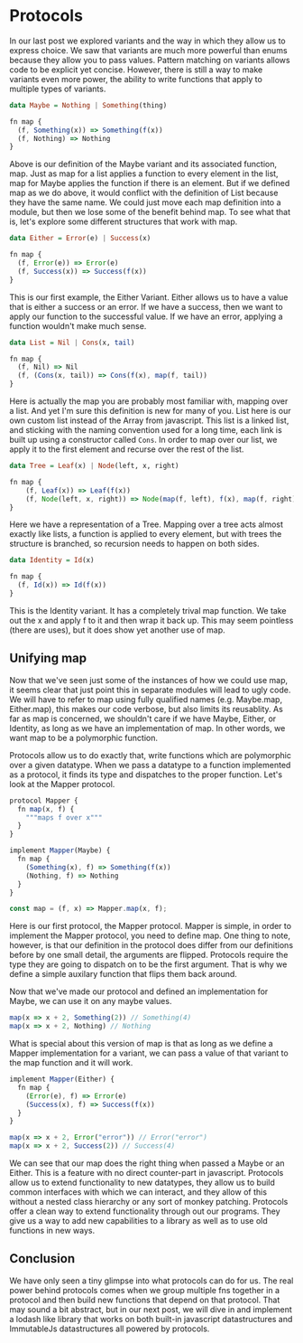 # Protocols

In our last post we explored variants and the way in which they allow us to express choice. We saw that variants are much more powerful than enums because they allow you to pass values. Pattern matching on variants allows code to be explicit yet concise. However, there is still a way to make variants even more power, the ability to write functions that apply to multiple types of variants.

```haskell
data Maybe = Nothing | Something(thing)
```

```javascript
fn map {
  (f, Something(x)) => Something(f(x))
  (f, Nothing) => Nothing
}
```

Above is our definition of the Maybe variant and its associated function, map. Just as map for a list applies a function to every element in the list, map for Maybe applies the function if there is an element. But if we defined map as we do above, it would conflict with the definition of List because they have the same name. We could just move each map definition into a module, but then we lose some of the benefit behind map. To see what that is, let's explore some different structures that work with map.

```haskell
data Either = Error(e) | Success(x)
```

```javascript
fn map {
  (f, Error(e)) => Error(e)
  (f, Success(x)) => Success(f(x))
}
```

This is our first example, the Either Variant. Either allows us to have a value that is either a success or an error. If we have a success, then we want to apply our function to the successful value. If we have an error, applying a function wouldn't make much sense.

```Haskell
data List = Nil | Cons(x, tail)
```

```javascript
fn map {
  (f, Nil) => Nil
  (f, (Cons(x, tail)) => Cons(f(x), map(f, tail))
}
```

Here is actually the map you are probably most familiar with, mapping over a list. And yet I'm sure this definition is new for many of you. List here is our own custom list instead of the Array from javascript. This list is a linked list, and sticking with the naming convention used for a long time, each link is built up using a constructor called `Cons`. In order to map over our list, we apply it to the first element and recurse over the rest of the list.

```haskell
data Tree = Leaf(x) | Node(left, x, right)
```

```javascript
fn map {
    (f, Leaf(x)) => Leaf(f(x))
    (f, Node(left, x, right)) => Node(map(f, left), f(x), map(f, right))
}
```

Here we have a representation of a Tree. Mapping over a tree acts almost exactly like lists, a function is applied to every element, but with trees the structure is branched, so recursion needs to happen on both sides.

```haskell
data Identity = Id(x)
```

```Javascript
fn map {
  (f, Id(x)) => Id(f(x))
}
```

This is the Identity variant. It has a completely trival map function. We take out the x and apply f to it and then wrap it back up. This may seem pointless (there are uses), but it does show yet another use of map.

## Unifying map

Now that we've seen just some of the instances of how we could use map, it seems clear that just point this in separate modules will lead to ugly code. We will have to refer to map using fully qualified names (e.g. Maybe.map, Either.map), this makes our code verbose, but also limits its reusablity. As far as map is concerned, we shouldn't care if we have Maybe, Either, or Identity, as long as we have an implementation of map. In other words, we want map to be a polymorphic function.

Protocols allow us to do exactly that, write functions which are polymorphic over a given datatype. When we pass a datatype to a function implemented as a protocol, it finds its type and dispatches to the proper function. Let's look at the Mapper protocol.

```javascript
protocol Mapper {
  fn map(x, f) {
    """maps f over x"""
  }
}

implement Mapper(Maybe) {
  fn map {
    (Something(x), f) => Something(f(x))
  	(Nothing, f) => Nothing
  }
}

const map = (f, x) => Mapper.map(x, f);
```

Here is our first protocol, the Mapper protocol. Mapper is simple, in order to implement the Mapper protocol, you need to define map. One thing to note, however, is that our definition in the protocol does differ from our definitions before by one small detail, the arguments are flipped. Protocols require the type they are going to dispatch on to be the first argument. That is why we define a simple auxilary function that flips them back around.

Now that we've made our protocol and defined an implementation for Maybe, we can use it on any maybe values.

```javascript
map(x => x + 2, Something(2)) // Something(4)
map(x => x + 2, Nothing) // Nothing
```

What is special about this version of map is that as long as we define a Mapper implementation for a variant, we can pass a value of that variant to the map function and it will work.

```javascript
implement Mapper(Either) {
  fn map {
    (Error(e), f) => Error(e)
  	(Success(x), f) => Success(f(x))
  }
}

map(x => x + 2, Error("error")) // Error("error")
map(x => x + 2, Success(2)) // Success(4)
```

We can see that our map does the right thing when passed a Maybe or an Either. This is a feature with no direct counter-part in javascript. Protocols allow us to extend functionality to new datatypes, they allow us to build common interfaces with which we can interact, and they allow of this without a nested class hierarchy or any sort of monkey patching. Protocols offer a clean way to extend functionality through out our programs. They give us a way to add new capabilities to a library as well as to use old functions in new ways.

## Conclusion

We have only seen a tiny glimpse into what protocols can do for us. The real power behind protocols comes when we group multiple fns together in a protocol and then build new functions that depend on that protocol. That may sound a bit abstract, but in our next post, we will dive in and implement a lodash like library that works on both built-in javascript datastructures and ImmutableJs datastructures all powered by protocols.